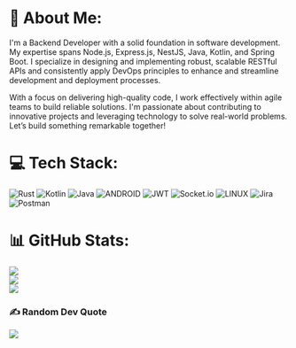 # 💫 About Me:
I'm a Backend Developer with a solid foundation in software development. My expertise spans Node.js, Express.js, NestJS, Java, Kotlin, and Spring Boot. I specialize in designing and implementing robust, scalable RESTful APIs and consistently apply DevOps principles to enhance and streamline development and deployment processes.

With a focus on delivering high-quality code, I work effectively within agile teams to build reliable solutions. I'm passionate about contributing to innovative projects and leveraging technology to solve real-world problems. Let’s build something remarkable together!

# 💻 Tech Stack:
![Rust](https://img.shields.io/badge/rust-%23000000.svg?style=for-the-badge&logo=rust&logoColor=white) ![Kotlin](https://img.shields.io/badge/kotlin-%230095D5.svg?style=for-the-badge&logo=kotlin&logoColor=white) ![Java](https://img.shields.io/badge/java-%23ED8B00.svg?style=for-the-badge&logo=java&logoColor=white) ![ANDROID](https://img.shields.io/badge/android-%2320232a.svg?style=for-the-badge&logo=android&logoColor=%a4c639) ![JWT](https://img.shields.io/badge/JWT-black?style=for-the-badge&logo=JSON%20web%20tokens) ![Socket.io](https://img.shields.io/badge/Socket.io-black?style=for-the-badge&logo=socket.io&badgeColor=010101) ![LINUX](https://img.shields.io/badge/Linux-FCC624?style=for-the-badge&logo=linux&logoColor=black) ![Jira](https://img.shields.io/badge/jira-%230A0FFF.svg?style=for-the-badge&logo=jira&logoColor=white) ![Postman](https://img.shields.io/badge/Postman-FF6C37?style=for-the-badge&logo=postman&logoColor=white)
# 📊 GitHub Stats:
![](https://github-readme-stats.vercel.app/api?username=masterj3y&theme=swift&hide_border=false&include_all_commits=true&count_private=false)<br/>
![](https://github-readme-streak-stats.herokuapp.com/?user=masterj3y&theme=swift&hide_border=false)<br/>
![](https://github-readme-stats.vercel.app/api/top-langs/?username=masterj3y&theme=swift&hide_border=false&include_all_commits=true&count_private=false&layout=compact)

### ✍️ Random Dev Quote
![](https://quotes-github-readme.vercel.app/api?type=horizontal&theme=light)

<!-- Proudly created with GPRM ( https://gprm.itsvg.in ) -->
